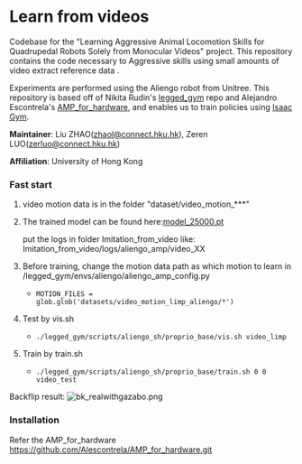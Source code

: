 # Learn from videos #

Codebase for the "Learning Aggressive Animal Locomotion Skills for Quadrupedal Robots Solely
from Monocular Videos" project. This repository contains the code necessary to Aggressive skills using small amounts of video extract reference data .

Experiments are performed using the Aliengo robot from Unitree. This repository is based off of Nikita Rudin's [legged_gym](https://github.com/leggedrobotics/legged_gym) repo and Alejandro Escontrela's [AMP_for_hardware](https://github.com/Alescontrela/AMP_for_hardware.git), and enables us to train policies using [Isaac Gym](https://developer.nvidia.com/isaac-gym).

**Maintainer**: Liu ZHAO(zhaol@connect.hku.hk), Zeren LUO(zerluo@connect.hku.hk)

**Affiliation**: University of Hong Kong

### Fast start 

1. video motion data is in the folder "dataset/video_motion_***"
2. The trained model can be found here:[model_25000.pt](logs/aliengo_amp/video_limp/model_25000.pt)
   
   put the logs in folder Imitation_from_video  like: Imitation_from_video/logs/aliengo_amp/video_XX
3. Before training, change the motion data path as which motion to learn in /legged_gym/envs/aliengo/aliengo_amp_config.py
   - `MOTION_FILES = glob.glob('datasets/video_motion_limp_aliengo/*')`
4. Test by vis.sh
   - `./legged_gym/scripts/aliengo_sh/proprio_base/vis.sh video_limp`
5. Train by train.sh
   - `./legged_gym/scripts/aliengo_sh/proprio_base/train.sh 0 0 video_test`

Backflip result:
![bk_realwithgazabo.png](img/bk_realwithgazabo.png)
### Installation ###

Refer the AMP_for_hardware https://github.com/Alescontrela/AMP_for_hardware.git

